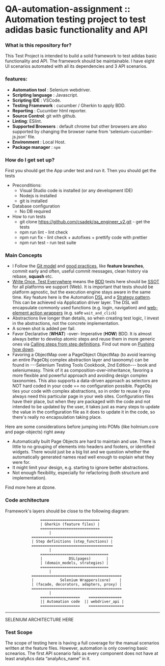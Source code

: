 # QA-automation-assignment :: Automation testing project to test adidas basic functionality and API

### What is this repository for? ###

This Test Project is intended to build a solid framework to test adidas basic functionality and API.
The framework should be maintainable. I have eight UI scenarios automated with all its dependencies and 3 API scenarios.

### features:
* **Automation tool** : Selenium webdriver.
* **Scripting language** : Javascript.
* **Scripting IDE** : VSCode.
* **Testing Framework** : cucumber / Gherkin to apply BDD.
* **Reporting** : Cucumber html reporter.
* **Source Control**: git with github.
* **Linting**: ESlint.
* **Supported Browsers** : default chrome but other browsers are also supported by changing the browser name from 'selenium-cucumber-js.json' file.
* **Environment** : Local Host.
* **Package manager**  : `npm`

### How do I get set up? ###

First you should get the App under test and run it. Then you should get the tests
* Preconditions:
	- Visual Studio code is installed (or any development IDE)
	- Nodejs is installed
	- git is installed
* Database configuration
	- No DB required
* How to run tests
	-  git clone https://github.com/csadek/qa_engineer_v2.git - get the tests
	- npm run lint - lint check
	- npm run fix - lint check + autofixes + prettify code with prettier
	- npm run test - run test suite

### Main Concepts ###

*	I Follow the [Git model](http://nvie.com/posts/a-successful-git-branching-model/) and [good practices](https://sethrobertson.github.io/GitBestPractices/), like **feature branches**, commit early and often, useful commit messages, clean history via rebase, **squash** etc.
*  [Write Once, Test Everywhere](http://electronicdesign.com/embedded/java-write-once-test-everywhere) means the [BDD](https://en.wikipedia.org/wiki/Behavior-driven_development) tests here should be [SSOT](https://en.wikipedia.org/wiki/Single_source_of_truth) for all platforms we support (Web). It is important that tests should be platform agnostic, but the execution engine stays aware in the same time. Key feature here is the Automation [DSL](http://martinfowler.com/books/dsl.html) and a [Strategy pattern](https://gist.github.com/atsuya046/8534620). This can be achieved via Application driver layer. The DSL will encapsulate commonly used functions (e.g. login, navigation) and [web-element action wrappers]() (e.g. safe `wait_and_click`)
*	Abstractions live longer than details, so when creating test logic, I invest in the abstractions, not the concrete implementation.
*	A screen shot is added per fail.
*   Favor Declarative (**WHAT**) -over- Imperative (**HOW**) BDD. It is almost always better to develop atomic steps and reuse them in more generic ones via [Calling steps from step definitions](https://github.com/cucumber/cucumber/wiki/Calling-Steps-from-Step-Definitions). Find out more on [Pushing how down](http://www.marcusoft.net/2013/04/PushTheHowDown.html).
*	Favoring a ObjectMap over a PageObject ObjectMap (to avoid learning an entire PageObj complex abstraction layer and taxonomy) can be found in ---Selenium Testing Tools Cookbook, 2nd Edition--- book and seleniumeasy. Think of it as composition-over-inheritance, favoring a more flexible and powerful approach and avoiding design complex taxonomies. This also supports a data-driven approach as selectors are NOT hard coded in your code == no configuration possible. PageObj ties your code with complex abstractions, so in order to reuse it you always need this particular page in your web sites. Configuration files have their place, but when they are packaged with the code and not intended to be updated by the user, it takes just as many steps to update the value in the configuration file as it does to update it in the code, so there's really no encapsulation taking place. 

Here are some considerations before jumping into POMs (like holmium.core and page-objects) right away

*	Automatically built Page Objects are hard to maintain and use. There is little to no grouping of elements into headers and footers, or identified widgets. There would just be a big list and we question whether the automatically generated names read well enough to explain what they were for.
*	It might limit your design, e.g. starting to ignore better abstractions.
*	Not enough flexibility, especially for refactoring (both structure and implementation).

Find more here at dzone.

### Code architecture ###
Framework's layers should be close to the following diagram:
```
				===========================
				| Gherkin (feature files) |
				===========================
					|
			=====================================
			| Step definitions (step_functions) |
			=====================================
					|
				===============================
				|            DSL(pages)       |
				| (domain_models, strategies) |
				===============================
					|
			=========================================
			|            Selenium Wrappers(core)    |
			| (facade, decorators, adapters, proxy) |
			=========================================
					|
				==================    ===============
				|| Automation code  || webdriver_api |
				==================    ================
```
_________________________________________________________________
SELENIUM ARCHITECTURE HERE

### Test Scope

The scope of testing here is having a full coverage for the manual scenarios written at the feature files. However, automation is only covering basic scnearios. The first API scenario fails as every component does not have at least analyAcs data “analyAcs_name” in it.